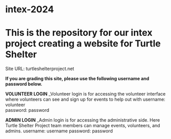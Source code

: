 # intex-2024
# This is the repository for our intex project creating a website for Turtle Shelter

Site URL: turtleshelterproject.net

**If you are grading this site, please use the following username and password below.** 

**VOLUNTEER LOGIN**
_Volunteer login is for accessing the volunteer interface where volunteers can see and sign up for events to help out with
username: volunteer  
password: password

**ADMIN LOGIN**
_Admin login is for accessing the administrative side. Here Turtle Shelter Project team members can manage events, volunteers, and admins.
username: username
password: password
